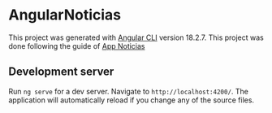 # AngularNoticias

This project was generated with [Angular CLI](https://github.com/angular/angular-cli) version 18.2.7.
This project was done following the guide of [App Noticias](https://www.youtube.com/watch?v=qSV-xNDUQJU)
## Development server

Run `ng serve` for a dev server. Navigate to `http://localhost:4200/`. The application will automatically reload if you change any of the source files.

